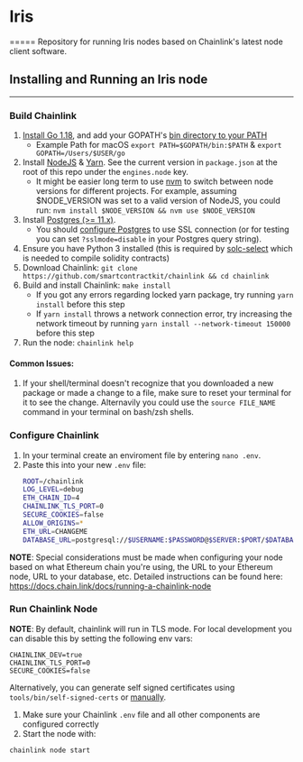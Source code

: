 # Iris
=====
Repository for running Iris nodes based on Chainlink's latest node client software.

## Installing and Running an Iris node
-----

### Build Chainlink

1. [Install Go 1.18](https://golang.org/doc/install), and add your GOPATH's [bin directory to your PATH](https://golang.org/doc/code.html#GOPATH)
   - Example Path for macOS `export PATH=$GOPATH/bin:$PATH` & `export GOPATH=/Users/$USER/go`
2. Install [NodeJS](https://nodejs.org/en/download/package-manager/) & [Yarn](https://yarnpkg.com/lang/en/docs/install/). See the current version in `package.json` at the root of this repo under the `engines.node` key.
   - It might be easier long term to use [nvm](https://nodejs.org/en/download/package-manager/#nvm) to switch between node versions for different projects. For example, assuming $NODE_VERSION was set to a valid version of NodeJS, you could run: `nvm install $NODE_VERSION && nvm use $NODE_VERSION`
3. Install [Postgres (>= 11.x)](https://wiki.postgresql.org/wiki/Detailed_installation_guides).
   - You should [configure Postgres](https://www.postgresql.org/docs/12/ssl-tcp.html) to use SSL connection (or for testing you can set `?sslmode=disable` in your Postgres query string).
4. Ensure you have Python 3 installed (this is required by [solc-select](https://github.com/crytic/solc-select) which is needed to compile solidity contracts)
5. Download Chainlink: `git clone https://github.com/smartcontractkit/chainlink && cd chainlink`
6. Build and install Chainlink: `make install`
   - If you got any errors regarding locked yarn package, try running `yarn install` before this step
   - If `yarn install` throws a network connection error, try increasing the network timeout by running `yarn install --network-timeout 150000` before this step
7. Run the node: `chainlink help`

#### Common Issues:
1. If your shell/terminal doesn't recognize that you downloaded a new package or made a change to a file, make sure to reset your terminal for it to see the change. Alternavily you could use the `source FILE_NAME` command in your terminal on bash/zsh shells.


### Configure Chainlink

1. In your terminal create an enviroment file by entering `nano .env`.
2. Paste this into your new `.env` file:
   ```bash
   ROOT=/chainlink
   LOG_LEVEL=debug
   ETH_CHAIN_ID=4
   CHAINLINK_TLS_PORT=0
   SECURE_COOKIES=false
   ALLOW_ORIGINS=*
   ETH_URL=CHANGEME
   DATABASE_URL=postgresql://$USERNAME:$PASSWORD@$SERVER:$PORT/$DATABASE
   ```

**NOTE**: Special considerations must be made when configuring your node based on what Ethereum chain you're using, the URL to your Ethereum node, URL to your database, etc.
Detailed instructions can be found here: https://docs.chain.link/docs/running-a-chainlink-node

### Run Chainlink Node

**NOTE**: By default, chainlink will run in TLS mode. For local development you can disable this by setting the following env vars:

```
CHAINLINK_DEV=true
CHAINLINK_TLS_PORT=0
SECURE_COOKIES=false
```

Alternatively, you can generate self signed certificates using `tools/bin/self-signed-certs` or [manually](https://github.com/smartcontractkit/chainlink/wiki/Creating-Self-Signed-Certificates).


1. Make sure your Chainlink `.env` file and all other components are configured correctly 
2. Start the node with:
```bash
chainlink node start
```
